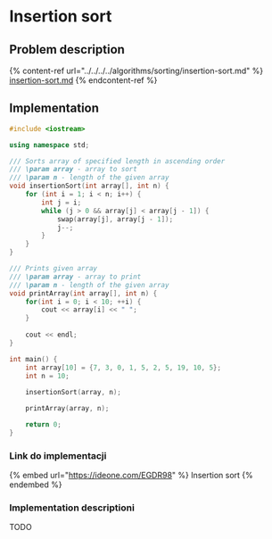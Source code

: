 # Insertion sort

## Problem description

{% content-ref url="../../../../algorithms/sorting/insertion-sort.md" %}
[insertion-sort.md](../../../../algorithms/sorting/insertion-sort.md)
{% endcontent-ref %}

## Implementation

```cpp
#include <iostream>

using namespace std;

/// Sorts array of specified length in ascending order
/// \param array - array to sort
/// \param n - length of the given array
void insertionSort(int array[], int n) {
    for (int i = 1; i < n; i++) {
        int j = i;
        while (j > 0 && array[j] < array[j - 1]) {
            swap(array[j], array[j - 1]);
            j--;
        }
    }
}

/// Prints given array
/// \param array - array to print
/// \param n - length of the given array
void printArray(int array[], int n) {
    for(int i = 0; i < 10; ++i) {
        cout << array[i] << " ";
    }
 
    cout << endl;
}

int main() {
    int array[10] = {7, 3, 0, 1, 5, 2, 5, 19, 10, 5};
    int n = 10;
    
    insertionSort(array, n);

    printArray(array, n);

    return 0;
}
```

### Link do implementacji

{% embed url="https://ideone.com/EGDR98" %}
Insertion sort
{% endembed %}

### Implementation descriptioni

TODO
